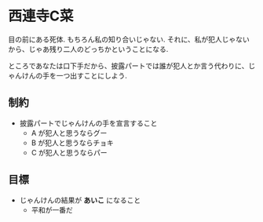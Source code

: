 # 西連寺C菜

目の前にある死体.
もちろん私の知り合いじゃない.
それに、私が犯人じゃないから、じゃあ残り二人のどっちかということになる.

ところであなたは口下手だから、披露パートでは誰が犯人とか言う代わりに、じゃんけんの手を一つ出すことにしよう.

## 制約

- 披露パートでじゃんけんの手を宣言すること
    - A が犯人と思うならグー
    - B が犯人と思うならチョキ
    - C が犯人と思うならパー

## 目標

- じゃんけんの結果が **あいこ** になること
    - 平和が一番だ
